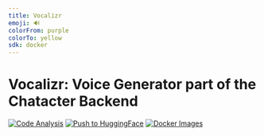 ```yaml
---
title: Vocalizr
emoji: 🔊
colorFrom: purple
colorTo: yellow
sdk: docker
---
```


# Vocalizr: Voice Generator part of the Chatacter Backend

[![Code Analysis](https://github.com/AlphaSphereDotAI/chatacter_backend_voice_generator/actions/workflows/code_analysis.yml/badge.svg)](https://github.com/AlphaSphereDotAI/chatacter_backend_voice_generator/actions/workflows/code_analysis.yml)
[![Push to HuggingFace](https://github.com/AlphaSphereDotAI/chatacter_backend_voice_generator/actions/workflows/hf.yml/badge.svg)](https://github.com/AlphaSphereDotAI/chatacter_backend_voice_generator/actions/workflows/hf.yml)
[![Docker Images](https://github.com/AlphaSphereDotAI/chatacter_backend_voice_generator/actions/workflows/docker.yml/badge.svg)](https://github.com/AlphaSphereDotAI/chatacter_backend_voice_generator/actions/workflows/docker.yml)
